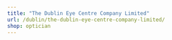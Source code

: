 ```yaml
---
title: "The Dublin Eye Centre Company Limited"
url: /dublin/the-dublin-eye-centre-company-limited/
shop: optician
---
```

